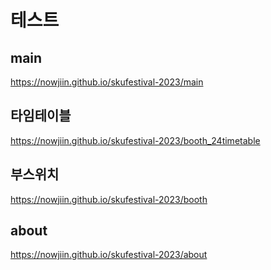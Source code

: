 # 테스트

## main
https://nowjiin.github.io/skufestival-2023/main
## 타임테이블
https://nowjiin.github.io/skufestival-2023/booth_24timetable
## 부스위치
https://nowjiin.github.io/skufestival-2023/booth
## about
https://nowjiin.github.io/skufestival-2023/about
